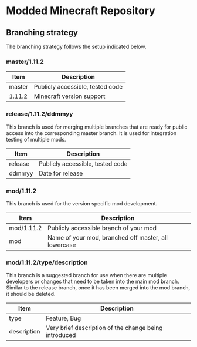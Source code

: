 # Modded Minecraft Repository

## Branching strategy

The branching strategy follows the setup indicated below.

### master/1.11.2

| Item  | Description  |
|---|---|
| master  | Publicly accessible, tested code  |
| 1.11.2  | Minecraft version support  |

### release/1.11.2/ddmmyy

This branch is used for merging multiple branches that are ready for public access into the corresponding master branch. It is used for integration testing of multiple mods.

| Item  | Description  |
|---|---|
| release  | Publicly accessible, tested code  |
| ddmmyy  | Date for release  |

### mod/1.11.2

This branch is used for the version specific mod development.

| Item  | Description  |
|---|---|
| mod/1.11.2  | Publicly accessible branch of your mod  | 
| mod  | Name of your mod, branched off master, all lowercase  |

### mod/1.11.2/type/description

This branch is a suggested branch for use when there are multiple developers or changes that need to be taken into the main mod branch. Similar to the release branch, once it has been merged into the mod branch, it should be deleted.

| Item  | Description  |
|---|---|
| type  | Feature, Bug  |
| description  | Very brief description of the change being introduced |
